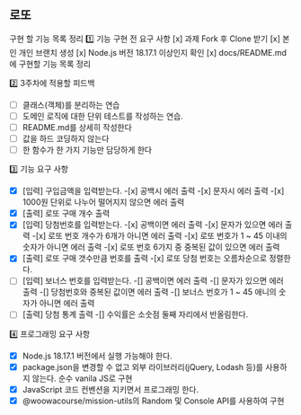 ## 로또

구현 할 기능 목록 정리
1️⃣ 기능 구현 전 요구 사항
[x] 과제 Fork 후 Clone 받기
[x] 본인 개인 브랜치 생성
[x] Node.js 버전 18.17.1 이상인지 확인
[x] docs/README.md에 구현할 기능 목록 정리

2️⃣ 3주차에 적용할 피드백

- [ ] 클래스(객체)를 분리하는 연습
- [ ] 도메인 로직에 대한 단위 테스트를 작성하는 연습.
- [ ] README.md를 상세히 작성한다
- [ ] 값을 하드 코딩하지 않는다
- [ ] 한 함수가 한 가지 기능만 담당하게 한다

3️⃣ 기능 요구 사항

- [x] [입력] 구입금액을 입력받는다.
      -[x] 공백시 에러 출력
      -[x] 문자시 에러 출력
      -[x] 1000원 단위로 나누어 떨어지지 않으면 에러 출력
- [x] [출력] 로또 구매 개수 출력
- [x] [입력] 당첨번호를 입력받는다.
      -[x] 공백이면 에러 출력
      -[x] 문자가 있으면 에러 출력
      -[x] 로또 번호 개수가 6개가 아니면 에러 출력
      -[x] 로또 번호가 1 ~ 45 이내의 숫자가 아니면 에러 출력
      -[x] 로또 번호 6가지 중 중복된 값이 있으면 에러 출력
- [x] [출력] 로또 구매 갯수만큼 번호를 출력 
      -[x] 로또 당첨 번호는 오름차순으로 정렬한다. 
- [ ] [입력] 보너스 번호를 입력받는다.
      -[] 공백이면 에러 출력
      -[] 문자가 있으면 에러 출력
      -[] 당첨번호와 중복된 값이면 에러 출력
      -[] 보너스 번호가 1 ~ 45 애니의 숫자가 아니면 에러 출력
- [ ] [출력] 당첨 통계 출력
      -[] 수익률은 소숫점 둘째 자리에서 반올림한다. 

4️⃣ 프로그래밍 요구 사항
- [x] Node.js 18.17.1 버전에서 실행 가능해야 한다.
- [x] package.json을 변경할 수 없고 외부 라이브러리(jQuery, Lodash 등)를 사용하지 않는다. 순수 vanila JS로 구현
- [x] JavaScript 코드 컨벤션을 지키면서 프로그래밍 한다.
- [x] @woowacourse/mission-utils의 Random 및 Console API를 사용하여 구현
